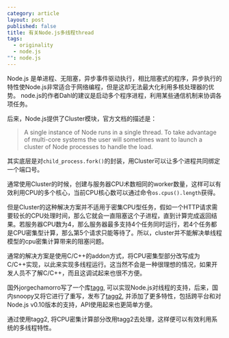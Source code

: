 ```yaml
---
category: article
layout: post
published: false
title: 有关Node.js多线程thread
tags: 
  - originality
  - node.js
"": node.js
---
```


Node.js 是单进程、无阻塞，异步事件驱动执行，相比阻塞式的程序，异步执行的特性使Node.js非常适合于网络编程，但是这却无法最大化利用多核处理器的优势。 node.js的作者Dahl的建议是启动多个程序进程，利用某些通信机制来协调各项任务。

后来，Node.js提供了Cluster模块，官方文档的描述是：

> A single instance of Node runs in a single thread. To take advantage of multi-core systems the user will sometimes want to launch a cluster of Node processes to handle the load.

其实底层是对`child_process.fork()`的封装，用Cluster可以让多个进程共同绑定一个端口号。

通常使用Cluster的时候，创建与服务器CPU术数相同的worker数量，这样可以有效利用CPU的多个核心，当前CPU核心数可以通过命令`os.cpus().length`获得。

但是Cluster的这种解决方案并不适用于密集CPU型任务，假如一个HTTP请求需要较长的CPU处理时间，那么它就会一直阻塞这个子进程，直到计算完成返回结果。若服务器CPU数为4，那么服务器最多支持4个任务同时运行，若4个任务都是CPU密集型计算，那么第5个请求只能等待了。所以，cluster并不能解决单线程模型的cpu密集计算带来的阻塞问题。

通常的解决方案是使用C/C++的addon方式，将CPU密集型部分改写成为C/C++实现，以此来实现多线程运行。这当然不会是一种很理想的情况，如果开发人员不了解C/C++，而且这调试起来也很不方便。

国外jorgechamorro写了一个库[tagg](https://github.com/xk/node-threads-a-gogo), 可以实现Node.js对线程的支持，后来，国内snoopy又将它进行了重写，发布了[tagg2](https://github.com/DoubleSpout/node-threads-a-gogo2), 并添加了更多特性，包括跨平台和对Node.js v0.10版本的支持，API使用起来也更简单方便。

通过使用tagg2, 将CPU密集计算部分改用tagg2去处理，这样便可以有效利用系统的多线程特性。
